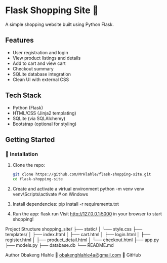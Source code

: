# Flask Shopping Site 🛒

A simple shopping website built using Python Flask.

## Features

- User registration and login
- View product listings and details
- Add to cart and view cart
- Checkout summary
- SQLite database integration
- Clean UI with external CSS

## Tech Stack

- Python (Flask)
- HTML/CSS (Jinja2 templating)
- SQLite (via SQLAlchemy)
- Bootstrap (optional for styling)

## Getting Started

### 🔧 Installation

1. Clone the repo:

   ```bash
   git clone https://github.com/MrHlahle/flask-shopping-site.git
   cd flask-shopping-site
2. Create and activate a virtual environment
   python -m venv venv
venv\Scripts\activate   # on Windows
3. Install dependencies:
   pip install -r requirements.txt
4. Run the app:
   flask run
Visit http://127.0.0.1:5000 in your browser to start shopping!

 Project Structure
 shopping_site/
├── static/
│   └── style.css
├── templates/
│   ├── index.html
│   ├── cart.html
│   ├── login.html
│   ├── register.html
│   ├── product_detail.html
│   └── checkout.html
├── app.py
├── models.py
├── database.db
└── README.md

 Author
Obakeng Hlahle
📧 obakenghlahle4a@gmail.com
🔗 GitHub
